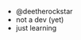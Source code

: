 - @deetherockstar
- not a dev (yet)
- just learning
<!---
deetherockstar/deetherockstar is a special repository because its `README.md` (this file) appears on your GitHub profile.
You can click the Preview link to take a look at your changes.
--->
